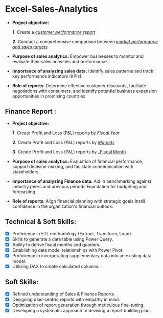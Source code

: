 # Excel-Sales-Analytics

- **Project objective:** 

    **1.** Create a _[customer performance report](https://github.com/AbdulTarbez/Excel-Sales-Analytics/blob/main/Customer%20Performance%20report.pdf)_ 

    **2.** Conduct a comprehensive comparison between _[market performance and sales targets](https://github.com/AbdulTarbez/Excel-Sales-Analytics/blob/main/market%20performance%20vs%20target.pdf)_

- **Purpose of sales analytics:** Empower businesses to monitor and evaluate their sales activities and performance.

- **Importance of analyzing sales data:** Identify sales patterns and track key performance indicators (KPIs).

- **Role of reports:** Determine effective customer discounts, facilitate negotiations with consumers, and identify potential business expansion opportunities in promising countries.


## Finance Report :

- **Project objective:** 

    **1.** Create Profit and Loss (P&L) reports by _[Fiscal Year](https://github.com/AbdulTarbez/Excel-Sales-Analytics/blob/main/market%20performance%20vs%20target.pdf)_ 

   **2.** Create Profit and Loss (P&L) reports by _[Markets](https://github.com/AbdulTarbez/Excel-Sales-Analytics/blob/main/P%20%26%20L%20By%20Market.pdf)_

   **3.** Create Profit and Loss (P&L) reports by _[Fiscal Month](https://github.com/AbdulTarbez/Excel-Sales-Analytics/blob/main/P%20%26%20L%20By%20Month.pdf)
  
- **Purpose of sales analytics:** Evaluation of financial performance, support decision-making, and facilitate communication with stakeholders.

- **Importance of analyzing Finance data:** Aid in benchmarking against industry peers and previous periods Foundation for budgeting and forecasting.

- **Role of reports:** Align financial planning with strategic goals Instill confidence in the organization's financial outlook.


## Technical & Soft Skills:
- [x]	Proficiency in ETL methodology (Extract, Transform, Load).
- [x]	Skills to generate a date table using Power Query.
- [x]	Ability to derive fiscal months and quarters.
- [x]	Establishing data model relationships with Power Pivot.
- [x]	Proficiency in incorporating supplementary data into an existing data model.
- [x]	Utilizing DAX to create calculated columns.

## Soft Skills:
- [x]	Refined understanding of Sales & Finance Reports
- [x]	Designing user-centric reports with empathy in mind.
- [x]	Optimization of report generation through meticulous fine-tuning.
- [x]	Developing a systematic approach to devising a report building plan.
